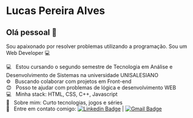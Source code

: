 # Lucas Pereira Alves

## Olá pessoal 👋
Sou apaixonado por resolver problemas utilizando a programação.
Sou um Web Developer :computer:

 💻  &nbsp; Estou cursando o segundo semestre de Tecnologia em Análise e Desenvolvimento de Sistemas na universidade UNISALESIANO
 <br/> ⚙️ &nbsp; Buscando colaborar com projetos em Front-end
 <br/> :blush: &nbsp; Posso te ajudar com problemas de lógica e desenvolvimento WEB
 <br/> :computer: &nbsp; Minha stack: HTML, CSS, C++, Javascript
 <br/> 💬  &nbsp; Sobre mim: Curto tecnologias, jogos e séries
 <br/> :email: &nbsp; Entre em contato comigo: [![Linkedin Badge](https://img.shields.io/badge/-LucasPereiraAlves-blue?style=flat-square&logo=Linkedin&logoColor=white&link=https://www.linkedin.com/in/lucas-pereira-alves-5164aa20a/)](https://www.linkedin.com/in/lucas-pereira-alves-5164aa20a/) 
| 
[![Gmail Badge](https://img.shields.io/badge/-lucas_231200@hotmail.com-c14438?style=flat-square&logo=Gmail&logoColor=white&link=mailto:lucas_231200@hotmail.com)](mailto:lucas_231200@hotmail.com)
